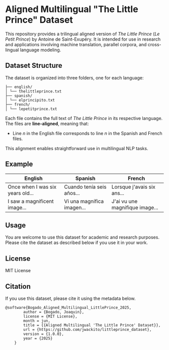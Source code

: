 # Aligned Multilingual "The Little Prince" Dataset

This repository provides a trilingual aligned version of *The Little Prince* (*Le Petit Prince*) by Antoine de Saint-Exupéry. It is intended for use in research and applications involving machine translation, parallel corpora, and cross-lingual language modeling.

## Dataset Structure

The dataset is organized into three folders, one for each language:
```.
├── english/
│ └── thelittleprince.txt
├── spanish/
│ └── elprincipito.txt
├── french/
│ └── lepetitprince.txt
```
Each file contains the full text of *The Little Prince* in its respective language. The files are **line-aligned**, meaning that:
- Line *n* in the English file corresponds to line *n* in the Spanish and French files.

This alignment enables straightforward use in multilingual NLP tasks.

## Example

| English                          | Spanish                           | French                          |
|----------------------------------|------------------------------------|----------------------------------|
| Once when I was six years old... | Cuando tenía seis años...          | Lorsque j'avais six ans...       |
| I saw a magnificent image...   | Vi una magnífica imagen...         | J'ai vu une magnifique image...  |

## Usage

You are welcome to use this dataset for academic and research purposes. Please cite the dataset as described below if you use it in your work.

## License

MIT License

## Citation
If you use this dataset, please cite it using the metadata below.
```citation
@software{Bogado_Aligned_Multilingual_LittlePrince_2025,
        author = {Bogado, Joaquin},
        license = {MIT License},
        month = jun,
        title = {{Aligned Multilingual 'The Little Prince' Dataset}},
        url = {https://github.com/jwackito/littleprince_dataset},
        version = {1.0.0},
        year = {2025}
    }
```
